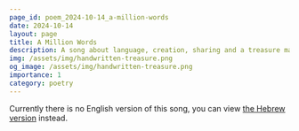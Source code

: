 ```yaml
---
page_id: poem_2024-10-14_a-million-words
date: 2024-10-14
layout: page
title: A Million Words
description: A song about language, creation, sharing and a treasure made of words
img: /assets/img/handwritten-treasure.png
og_image: /assets/img/handwritten-treasure.png
importance: 1
category: poetry
---
```


Currently there is no English version of this song, you can view [the Hebrew version]({{site.baseurl}}/he-il{{page.url}}) instead.
